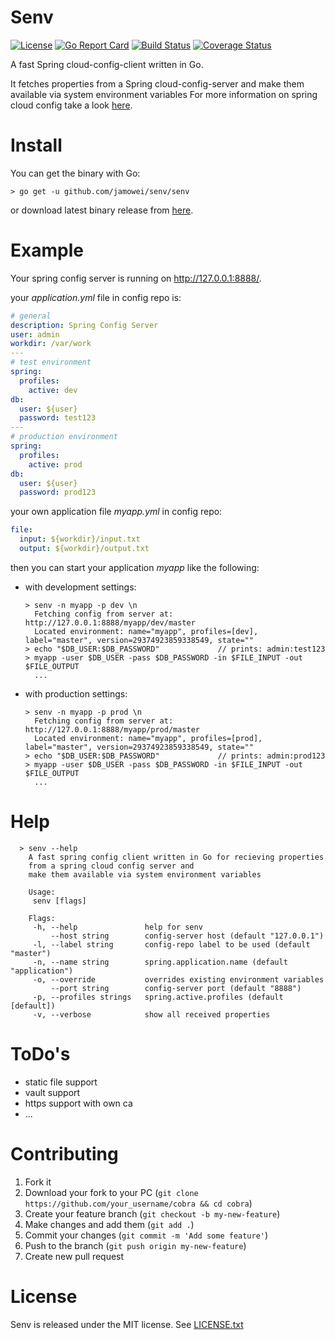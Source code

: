 # Senv

[![License](https://img.shields.io/badge/license-MIT-brightgreen.svg?style=flat-square)](https://github.com/jamowei/senv/blob/master/LICENSE)
[![Go Report Card](https://goreportcard.com/badge/github.com/jamowei/senv)](https://goreportcard.com/report/github.com/jamowei/senv)
[![Build Status](https://travis-ci.org/jamowei/senv.svg?branch=master)](https://travis-ci.org/jamowei/senv)
[![Coverage Status](https://coveralls.io/repos/github/jamowei/senv/badge.svg?branch=master)](https://coveralls.io/github/jamowei/senv?branch=master)

A fast Spring cloud-config-client written in Go.
 
It fetches properties from a Spring cloud-config-server
and make them available via system environment variables
For more information on spring cloud config take a look [here](https://cloud.spring.io/spring-cloud-config/).

# Install

You can get the binary with Go:

`> go get -u github.com/jamowei/senv/senv`

or download latest binary release from [here](https://github.com/jamowei/senv/releases/latest).

# Example

Your spring config server is running on http://127.0.0.1:8888/.

your *application.yml* file in config repo is:
```yaml
# general
description: Spring Config Server
user: admin
workdir: /var/work
---
# test environment
spring:
  profiles:
    active: dev
db:
  user: ${user}
  password: test123
---
# production environment
spring:
  profiles:
    active: prod
db:
  user: ${user}
  password: prod123
```

your own application file *myapp.yml* in config repo:
```yaml
file:
  input: ${workdir}/input.txt
  output: ${workdir}/output.txt
```

then you can start your application *myapp* like the following:
* with development settings:
    ```
    > senv -n myapp -p dev \n
      Fetching config from server at: http://127.0.0.1:8888/myapp/dev/master
      Located environment: name="myapp", profiles=[dev], label="master", version=29374923859338549, state=""
    > echo "$DB_USER:$DB_PASSWORD"             // prints: admin:test123
    > myapp -user $DB_USER -pass $DB_PASSWORD -in $FILE_INPUT -out $FILE_OUTPUT
      ...
    ```
* with production settings:
    ```
    > senv -n myapp -p prod \n
      Fetching config from server at: http://127.0.0.1:8888/myapp/prod/master
      Located environment: name="myapp", profiles=[prod], label="master", version=29374923859338549, state=""
    > echo "$DB_USER:$DB_PASSWORD"             // prints: admin:prod123
    > myapp -user $DB_USER -pass $DB_PASSWORD -in $FILE_INPUT -out $FILE_OUTPUT
      ...
    ```
    
# Help

```
  > senv --help 
    A fast spring config client written in Go for recieving properties
    from a spring cloud config server and
    make them available via system environment variables
    
    Usage:
     senv [flags]
    
    Flags:
     -h, --help               help for senv
         --host string        config-server host (default "127.0.0.1")
     -l, --label string       config-repo label to be used (default "master")
     -n, --name string        spring.application.name (default "application")
     -o, --override           overrides existing environment variables
         --port string        config-server port (default "8888")
     -p, --profiles strings   spring.active.profiles (default [default])
     -v, --verbose            show all received properties
```
# ToDo's

* static file support
* vault support
* https support with own ca
* ...

# Contributing

1. Fork it
2. Download your fork to your PC (`git clone https://github.com/your_username/cobra && cd cobra`)
3. Create your feature branch (`git checkout -b my-new-feature`)
4. Make changes and add them (`git add .`)
5. Commit your changes (`git commit -m 'Add some feature'`)
6. Push to the branch (`git push origin my-new-feature`)
7. Create new pull request

# License

Senv is released under the MIT license. See [LICENSE.txt](https://github.com/spf13/cobra/blob/master/LICENSE.txt)